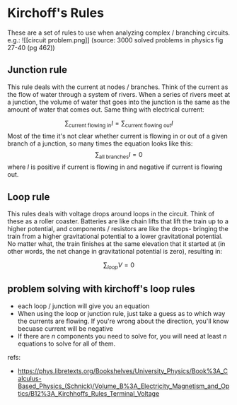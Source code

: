 # Kirchoff's Rules

These are a set of rules to use when analyzing complex / branching circuits. e.g.:
![[circuit problem.png]]
(source: 3000 solved problems in physics fig 27-40 (pg 462))

## Junction rule
This rule deals with the current at nodes / branches. Think of the current as the flow of water through a system of rivers. When a series of rivers meet at a junction, the volume of water that goes into the junction is the same as the amount of water that comes out. Same thing with electrical current:

$$
\sum_{\text{current flowing in}} I = \sum_{\text{current flowing out}} I
$$
Most of the time it's not clear whether current is flowing in or out of a given branch of a junction, so many times the equation looks like this:
$$
\sum_{\text{all branches}} I = 0
$$
where $I$ is positive if current is flowing in and negative if current is flowing out.

## Loop rule
This rules deals with voltage drops around loops in the circuit. Think of these as a roller coaster. Batteries are like chain lifts that lift the train up to a higher potential, and components / resistors are like the drops- bringing the train from a higher gravitational potential to a lower gravitational potential. No matter what, the train finishes at the same elevation that it started at (in other words, the net change in gravitational potential is zero), resulting in: 

$$
\sum_{loop} V = 0
$$

## problem solving with kirchoff's loop rules
 - each loop / junction will give you an equation
 - When using the loop or junction rule, just take a guess as to which way the currents are flowing. If you're wrong about the direction, you'll know becuase current will be negative
 - If there are $n$ components you need to solve for, you will need at least $n$ equations to solve for all of them. 

refs:
- https://phys.libretexts.org/Bookshelves/University_Physics/Book%3A_Calculus-Based_Physics_(Schnick)/Volume_B%3A_Electricity_Magnetism_and_Optics/B12%3A_Kirchhoffs_Rules_Terminal_Voltage